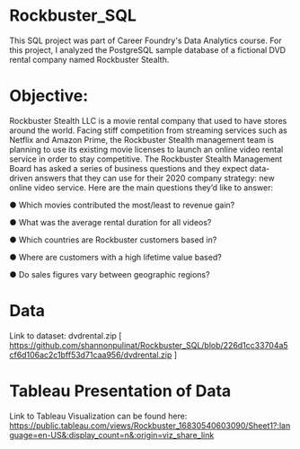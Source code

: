 # Rockbuster_SQL

This SQL project was part of Career Foundry's Data Analytics course. For this project,  I analyzed the PostgreSQL sample database of a fictional DVD rental company named Rockbuster Stealth. 

# Objective:

Rockbuster Stealth LLC is a movie rental company that used to have stores around the world. Facing stiff competition from streaming services such as Netflix and Amazon Prime, the Rockbuster Stealth management team is planning to use its existing movie licenses to
launch an online video rental service in order to stay competitive. The Rockbuster Stealth Management Board has asked a series of business questions and they expect data-driven answers that they can use for their 2020 company strategy: new online video service. Here are the main questions they’d like to answer:

● Which movies contributed the most/least to revenue gain?

● What was the average rental duration for all videos?

● Which countries are Rockbuster customers based in?

● Where are customers with a high lifetime value based?

● Do sales figures vary between geographic regions?

# Data
Link to dataset: dvdrental.zip [ https://github.com/shannonpulinat/Rockbuster_SQL/blob/226d1cc33704a5cf6d106ac2c1bff53d71caa956/dvdrental.zip ]

# Tableau Presentation of Data 
Link to Tableau Visualization can be found here: https://public.tableau.com/views/Rockbuster_16830540603090/Sheet1?:language=en-US&:display_count=n&:origin=viz_share_link
